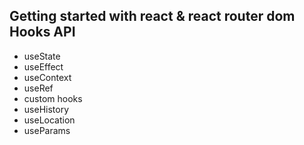 ## Getting started with react & react router dom Hooks API

- useState
- useEffect
- useContext
- useRef
- custom hooks
- useHistory
- useLocation
- useParams
